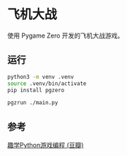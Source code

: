 # 飞机大战

使用 Pygame Zero 开发的飞机大战游戏。

## 运行

```sh
python3 -m venv .venv
source .venv/bin/activate
pip install pgzero

pgzrun ./main.py
```

## 参考

[趣学Python游戏编程 (豆瓣)](https://book.douban.com/subject/35108463/)

